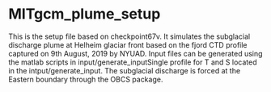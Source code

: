 # MITgcm_plume_setup

This is the setup file based on checkpoint67v. It simulates the subglacial discharge plume at Helheim glaciar front based on the fjord 
CTD profile captured on 9th August, 2019 by NYUAD. Input files can be generated using the matlab scripts in input/generate_inputSingle profile for 
T and S located in the intput/generate_input.
The subglacial discharge is forced at the Eastern boundary through the OBCS package.
